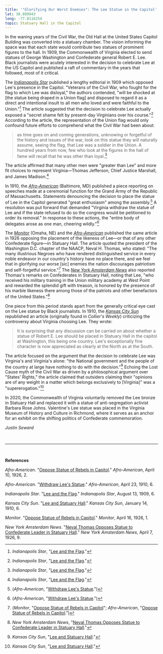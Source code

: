 ```yaml
---
title: '"Glorifying Our Worst Enemies": The Lee Statue in the Capitol'
lat: 38.889943
long: -77.0116254
topic: Statuary Hall in the Capitol
---
```

In the waning years of the Civil War, the Old Hall at the United States Capitol Building was converted into a statuary chamber. The vision informing the space was that each state would contribute two statues of prominent figures to the hall. In 1909, the Commonwealth of Virginia elected to send statues of George Washington and Confederate general Robert E. Lee. Black journalists were acutely interested in the decision to celebrate Lee at the US Capitol and published a raft of commentary in the years that followed, most of it critical.

The *[Indianapolis Star](https://access-newspaperarchive-com.proxy.library.upenn.edu/browse/us/indiana/indianapolis/indianapolis-star/)* published a lengthy editorial in 1909 which opposed Lee's presence in the Capitol. "Veterans of the Civil War, who fought for the flag to which Lee was disloyal," the authors contended, "will be shocked at \[the statue being draped in a Union flag] and disposed to regard it as a direct and intentional insult to all men who loved and were faithful to the Union."[^1] The article suggested that the decision to celebrate Lee actually exposed a "secret shame felt by present-day Virginians over his course."[^2] According to the article, the representation of the Union flag would only confound future efforts
to comprehend what the Civil War had been about:

> as time goes on and coming generations, unknowing or forgetful of the history and issues of the war, look on this statue they will naturally assume, seeing the flag, that Lee was a soldier in the Union. A hundred years from now, few who look at the figures in the hall of fame will recall that he was other than loyal.[^3]

The article affirmed that many other men were "greater than Lee" and more fit choices to represent Virginia—Thomas Jefferson, Chief Justice Marshall, and James Madison.[^4]

In 1910, the *[Afro-American](https://proxy.library.upenn.edu/login?url=https://www.proquest.com/publication/45589?accountid=14707&decadeSelected=1910+-+1919&yearSelected=1910&monthSelected=04&issueNameSelected=01910Y04Y23$23Apr+23,+1910)* (Baltimore, MD) published a piece reporting on speeches made at a ceremonial function for the Grand Army of the Republic of Massachusetts. Statements denouncing the decision to place the statue of Lee in the Capitol generated "great enthusiasm" among the assembly.[^5] A resolution was put forward that demanded "Virginia withdraw the statue of Lee and if the state refused to do so the congress would be petitioned to order its removal." In response to these actions, the "entire body of delegates arose as one man, cheering wildly."[^6]

The *[Monitor](https://www.loc.gov/item/00225879/1926-04-16/ed-1/)* (Omaha, NE) and the *[Afro-American](https://www.proquest.com/publication/45589?OpenUrlRefId=info:xri/sid:primo&parentSessionId=3Gci25Nh%2BltmLNvqgXmPQqTX2w4c4pKh9LW6%2FzNQmM8%3D&accountid=14707&decadeSelected=1920%20-%201929&yearSelected=1926&monthSelected=04&issueNameSelected=01926Y04Y10%2423Apr%2B10%2C%2B1926)* published the same article in 1926 opposing the placement of the likeness of Lee—or that of any other Confederate figure—in Statuary Hall. The article quoted the president of the Washington D.C. chapter of the NAACP, Neval H. Thomas, who stated: "The many illustrious Negroes who have rendered distinguished service in every noble endeavor in our country's history have no place there, and we feel that in glorifying our worse \[sic] enemies the nation discourages patriotism and self-forgetful service."[^7] The *[New York Amsterdam News](https://proxy.library.upenn.edu/login?url=https://www.proquest.com/publication/40377?accountid=14707&decadeSelected=1930+-+1939&yearSelected=1926&monthSelected=04&issueNameSelected=01926Y04Y07$23Apr+7,+1926)* also reported Thomas's remarks on Confederates in Statuary Hall, noting that Lee, "who received his military training in the Union military academy at West Point and rewarded the splendid gift with treason, is honored by the presence of his marble likeness there among those of the patriots and other benefactors of the United States."[^8]

One piece from this period stands apart from the generally critical eye cast on the Lee statue by Black journalists. In 1910, the *[Kansas City Sun](https://www.newspapers.com/paper/the-kansas-city-sun/1385/)* republished an article (originally found in *Collier's Weekly*) criticizing the controversy about Virginia choosing Lee. They wrote:

> It is surprising that any discussion can be carried on about whether a statue of Robert E. Lee should be placed in Statuary Hall in the capitol at Washington, this being one country. Lee's exceptionally fine character is now appreciated as clearly at the North as at the South.

The article focused on the argument that the decision to celebrate Lee was Virginia's and Virginia's alone: "the National government and the people of the country at large have nothing to do with the decision."[^9] Echoing the Lost Cause myth of the Civil War as driven by a philosophical argument over "States' Rights," the article claimed that outsiders claiming their "opinions are of any weight in a matter which belongs exclusively to \[Virginia]" was a "supererogation."[^10]

In 2020, the Commonwealth of Virginia voluntarily removed the Lee bronze in Statuary Hall and replaced it with a statue of anti-segregation activist Barbara Rose Johns. Valentine's Lee statue was placed in the Virginia Museum of History and Culture in Richmond, where it serves as an anchor for an exhibit on the shifting politics of Confederate commemoration.

*Justin Seward*

*<br>*

*<hr>*

*<br>*

**References**

*Afro-American*. "[Oppose Statue of Rebels in Capitol](https://www.proquest.com/publication/45589?OpenUrlRefId=info:xri/sid:primo&parentSessionId=3Gci25Nh%2BltmLNvqgXmPQqTX2w4c4pKh9LW6%2FzNQmM8%3D&accountid=14707&decadeSelected=1920%20-%201929&yearSelected=1926&monthSelected=04&issueNameSelected=01926Y04Y10%2423Apr%2B10%2C%2B1926)." *Afro-American*, April 10, 1926, 2.

*Afro*-*American*. "[Withdraw Lee's Statue](https://proxy.library.upenn.edu/login?url=https://www.proquest.com/publication/45589?accountid=14707&decadeSelected=1910+-+1919&yearSelected=1910&monthSelected=04&issueNameSelected=01910Y04Y23$23Apr+23,+1910)." *Afro-American*, April 23, 1910, 6.

*Indianapolis Star*. "[Lee and the Flag](https://access-newspaperarchive-com.proxy.library.upenn.edu/browse/us/indiana/indianapolis/indianapolis-star/)." *Indianapolis Star*, August 13, 1909, 6.

*Kansas City Sun*. "[Lee and Statuary Hall](https://www.newspapers.com/paper/the-kansas-city-sun/1385/)." *Kansas City Sun*, January 14, 1910, 6.

*Monitor*. "[Oppose Statue of Rebels in Capitol](https://www.loc.gov/item/00225879/1926-04-16/ed-1/)." *Monitor*, April 16, 1926, 1.

*New York Amsterdam News*. "[Neval Thomas Opposes Statue to Confederate Leader in Statuary Hall](https://proxy.library.upenn.edu/login?url=https://www.proquest.com/publication/40377?accountid=14707&decadeSelected=1930+-+1939&yearSelected=1926&monthSelected=04&issueNameSelected=01926Y04Y07$23Apr+7,+1926)." *New York Amsterdam News*, April 7, 1926, 9.

[^1]: *Indianapolis Star*, "[Lee and the Flag](https://access-newspaperarchive-com.proxy.library.upenn.edu/browse/us/indiana/indianapolis/indianapolis-star/)."

[^2]: *Indianapolis Star*, "[Lee and the Flag](https://access-newspaperarchive-com.proxy.library.upenn.edu/browse/us/indiana/indianapolis/indianapolis-star/)."

[^3]: *Indianapolis Star*, "[Lee and the Flag](https://access-newspaperarchive-com.proxy.library.upenn.edu/browse/us/indiana/indianapolis/indianapolis-star/)."

[^4]: *Indianapolis Star*, "[Lee and the Flag](https://access-newspaperarchive-com.proxy.library.upenn.edu/browse/us/indiana/indianapolis/indianapolis-star/)."

[^5]: (*Afro-American*, "[Withdraw Lee's Statue](https://proxy.library.upenn.edu/login?url=https://www.proquest.com/publication/45589?accountid=14707&decadeSelected=1910+-+1919&yearSelected=1910&monthSelected=04&issueNameSelected=01910Y04Y23$23Apr+23,+1910).")

[^6]: (*Afro-American*, "[Withdraw Lee's Statue](https://proxy.library.upenn.edu/login?url=https://www.proquest.com/publication/45589?accountid=14707&decadeSelected=1910+-+1919&yearSelected=1910&monthSelected=04&issueNameSelected=01910Y04Y23$23Apr+23,+1910).")

[^7]: (*Monitor*, "[Oppose Statue of Rebels in Capitol](https://www.loc.gov/item/00225879/1926-04-16/ed-1/)"; *Afro-American*, "[Oppose Statue of Rebels in Capitol](https://www.proquest.com/publication/45589?OpenUrlRefId=info:xri/sid:primo&parentSessionId=3Gci25Nh%2BltmLNvqgXmPQqTX2w4c4pKh9LW6%2FzNQmM8%3D&accountid=14707&decadeSelected=1920%20-%201929&yearSelected=1926&monthSelected=04&issueNameSelected=01926Y04Y10%2423Apr%2B10%2C%2B1926).")

[^8]: *New York Amsterdam News*, "[Neval Thomas Opposes Statue to Confederate Leader in Statuary Hall](https://proxy.library.upenn.edu/login?url=https://www.proquest.com/publication/40377?accountid=14707&decadeSelected=1930+-+1939&yearSelected=1926&monthSelected=04&issueNameSelected=01926Y04Y07$23Apr+7,+1926)."

[^9]: *Kansas City Sun*, "[Lee and Statuary Hall](https://www.newspapers.com/paper/the-kansas-city-sun/1385/)."

[^10]: *Kansas City Sun*, "[Lee and Statuary Hall](https://www.newspapers.com/paper/the-kansas-city-sun/1385/)."
